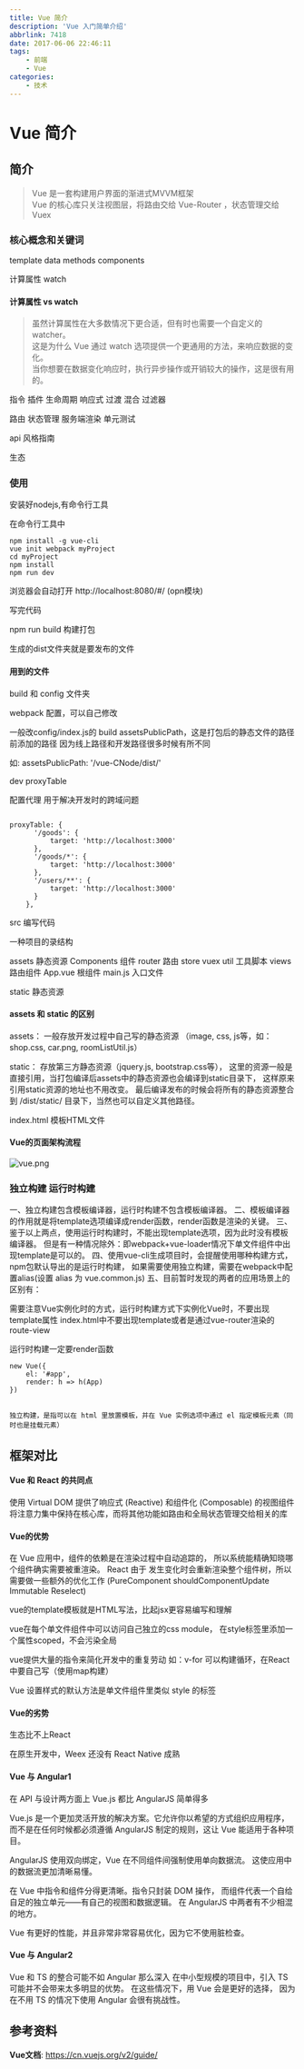 ```yaml
---
title: Vue 简介
description: 'Vue 入门简单介绍'
abbrlink: 7418
date: 2017-06-06 22:46:11
tags: 
    - 前端
    - Vue
categories:
    - 技术
---
```


# Vue 简介

## 简介

> Vue 是一套构建用户界面的渐进式MVVM框架  
Vue 的核心库只关注视图层，将路由交给 Vue-Router ，状态管理交给 Vuex 


### 核心概念和关键词



template
data 
methods 
components 

计算属性 
watch


#### 计算属性 vs watch

> 虽然计算属性在大多数情况下更合适，但有时也需要一个自定义的 watcher。  
这是为什么 Vue 通过 watch 选项提供一个更通用的方法，来响应数据的变化。  
当你想要在数据变化响应时，执行异步操作或开销较大的操作，这是很有用的。  


指令 
插件 
生命周期 
响应式
过渡
混合 
过滤器



路由
状态管理
服务端渲染 
单元测试


api 
风格指南



生态


### 使用


安装好nodejs,有命令行工具

在命令行工具中


```
npm install -g vue-cli
vue init webpack myProject
cd myProject
npm install
npm run dev
```

浏览器会自动打开 http://localhost:8080/#/  (opn模块)

写完代码

npm run build 构建打包

生成的dist文件夹就是要发布的文件






#### 用到的文件

build 和 config 文件夹

webpack 配置，可以自己修改

一般改config/index.js的 build assetsPublicPath，这是打包后的静态文件的路径前添加的路径
因为线上路径和开发路径很多时候有所不同

如: assetsPublicPath: '/vue-CNode/dist/'



dev proxyTable

配置代理
用于解决开发时的跨域问题



```

proxyTable: {
      '/goods': {
          target: 'http://localhost:3000'
      },
      '/goods/*': {
          target: 'http://localhost:3000'
      },
      '/users/**': {
          target: 'http://localhost:3000'
      }
    },

```


src  编写代码

一种项目的录结构

   assets 静态资源
   Components 组件
   router 路由
   store vuex
   util 工具脚本
   views 路由组件
   App.vue 根组件
   main.js 入口文件

static 
  静态资源



#### assets 和 static 的区别


assets：
一般存放开发过程中自己写的静态资源
（image, css, js等，如：shop.css, car.png, roomListUtil.js）

static：
存放第三方静态资源（jquery.js, bootstrap.css等），
这里的资源一般是直接引用，当打包编译后assets中的静态资源也会编译到static目录下，
这样原来引用static资源的地址也不用改变。
最后编译发布的时候会将所有的静态资源整合到 /dist/static/ 目录下，当然也可以自定义其他路径。



index.html
    模板HTML文件 



#### Vue的页面架构流程


![vue.png](http://upload-images.jianshu.io/upload_images/3563580-ddbf4fee1d6de4c6.png?imageMogr2/auto-orient/strip%7CimageView2/2/w/1240)




### 独立构建 运行时构建



一、独立构建包含模板编译器，运行时构建不包含模板编译器。
二、模板编译器的作用就是将template选项编译成render函数，render函数是渲染的关键。
三、鉴于以上两点，使用运行时构建时，不能出现template选项，因为此时没有模板编译器。
但是有一种情况除外：即webpack+vue-loader情况下单文件组件中出现template是可以的。
四、使用vue-cli生成项目时，会提醒使用哪种构建方式，npm包默认导出的是运行时构建，
如果需要使用独立构建，需要在webpack中配置alias(设置 alias 为 vue.common.js)
五、目前暂时发现的两者的应用场景上的区别有：

需要注意Vue实例化时的方式，运行时构建方式下实例化Vue时，不要出现template属性
index.html中不要出现template或者是通过vue-router渲染的route-view

运行时构建一定要render函数

```
new Vue({
    el: '#app',
    render: h => h(App)
})


独立构建，是指可以在 html 里放置模板，并在 Vue 实例选项中通过 el 指定模板元素（同时也是挂载元素）

```




## 框架对比

#### Vue 和 React 的共同点

使用 Virtual DOM
提供了响应式 (Reactive) 和组件化 (Composable) 的视图组件
将注意力集中保持在核心库，而将其他功能如路由和全局状态管理交给相关的库




#### Vue的优势

在 Vue 应用中，组件的依赖是在渲染过程中自动追踪的，
所以系统能精确知晓哪个组件确实需要被重渲染。
React 由于 发生变化时会重新渲染整个组件树，所以需要做一些额外的优化工作
(PureComponent shouldComponentUpdate Immutable Reselect)


vue的template模板就是HTML写法，比起jsx更容易编写和理解

vue在每个单文件组件中可以访问自己独立的css module，
在style标签里添加一个属性scoped，不会污染全局

vue提供大量的指令来简化开发中的重复劳动
如：v-for 可以构建循环，在React中要自己写（使用map构建）

Vue 设置样式的默认方法是单文件组件里类似 style 的标签



#### Vue的劣势

生态比不上React

在原生开发中，Weex 还没有 React Native 成熟






#### Vue 与 Angular1


在 API 与设计两方面上 Vue.js 都比 AngularJS 简单得多


Vue.js 是一个更加灵活开放的解决方案。它允许你以希望的方式组织应用程序，
而不是在任何时候都必须遵循 AngularJS 制定的规则，这让 Vue 能适用于各种项目。


AngularJS 使用双向绑定，Vue 在不同组件间强制使用单向数据流。
这使应用中的数据流更加清晰易懂。


在 Vue 中指令和组件分得更清晰。指令只封装 DOM 操作，
而组件代表一个自给自足的独立单元——有自己的视图和数据逻辑。
在 AngularJS 中两者有不少相混的地方。

Vue 有更好的性能，并且非常非常容易优化，因为它不使用脏检查。





#### Vue 与 Angular2

Vue 和 TS 的整合可能不如 Angular 那么深入
在中小型规模的项目中，引入 TS 可能并不会带来太多明显的优势。
在这些情况下，用 Vue 会是更好的选择，
因为在不用 TS 的情况下使用 Angular 会很有挑战性。



## 参考资料

**Vue文档**: https://cn.vuejs.org/v2/guide/




